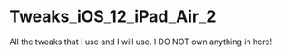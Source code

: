 # Tweaks_iOS_12_iPad_Air_2
All the tweaks that I use and I will use. I DO NOT own anything in here!
